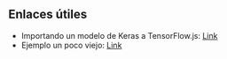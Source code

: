 ## Enlaces útiles
- Importando un modelo de Keras a TensorFlow.js: [Link]([https://chocolatey.org/install](https://www.tensorflow.org/js/tutorials/conversion/import_keras?hl=es))
- Ejemplo un poco viejo: [Link](https://www.youtube.com/watch?v=JpE4bYyRADI)
